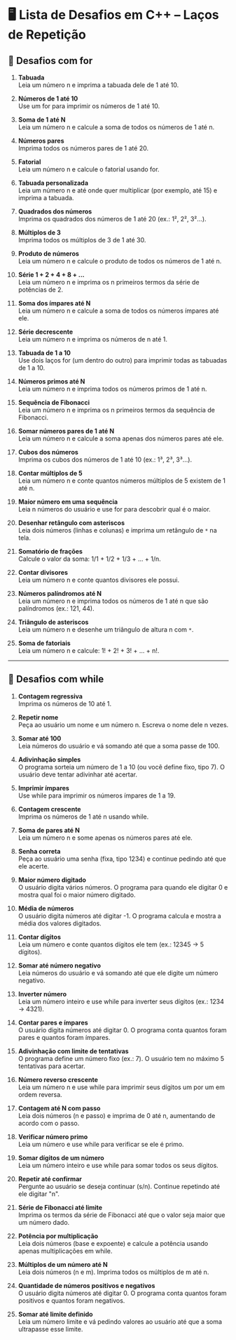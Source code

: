 # 🖥️ Lista de Desafios em C++ – Laços de Repetição  

## 🔹 Desafios com **for**

1. **Tabuada**  
   Leia um número n e imprima a tabuada dele de 1 até 10.  

2. **Números de 1 até 10**  
   Use um for para imprimir os números de 1 até 10.  

3. **Soma de 1 até N**  
   Leia um número n e calcule a soma de todos os números de 1 até n.  

4. **Números pares**  
   Imprima todos os números pares de 1 até 20.  

5. **Fatorial**  
   Leia um número n e calcule o fatorial usando for.  

6. **Tabuada personalizada**  
   Leia um número n e até onde quer multiplicar (por exemplo, até 15) e imprima a tabuada.  

7. **Quadrados dos números**  
   Imprima os quadrados dos números de 1 até 20 (ex.: 1², 2², 3²...).  

8. **Múltiplos de 3**  
   Imprima todos os múltiplos de 3 de 1 até 30.  

9. **Produto de números**  
   Leia um número n e calcule o produto de todos os números de 1 até n.  

10. **Série 1 + 2 + 4 + 8 + ...**  
    Leia um número n e imprima os n primeiros termos da série de potências de 2.  

11. **Soma dos ímpares até N**  
    Leia um número n e calcule a soma de todos os números ímpares até ele.  

12. **Série decrescente**  
    Leia um número n e imprima os números de n até 1.  

13. **Tabuada de 1 a 10**  
    Use dois laços for (um dentro do outro) para imprimir todas as tabuadas de 1 a 10.  

14. **Números primos até N**  
    Leia um número n e imprima todos os números primos de 1 até n.  

15. **Sequência de Fibonacci**  
    Leia um número n e imprima os n primeiros termos da sequência de Fibonacci.  

16. **Somar números pares de 1 até N**  
    Leia um número n e calcule a soma apenas dos números pares até ele.  

17. **Cubos dos números**  
    Imprima os cubos dos números de 1 até 10 (ex.: 1³, 2³, 3³...).  

18. **Contar múltiplos de 5**  
    Leia um número n e conte quantos números múltiplos de 5 existem de 1 até n.  

19. **Maior número em uma sequência**  
    Leia n números do usuário e use for para descobrir qual é o maior.  

20. **Desenhar retângulo com asteriscos**  
    Leia dois números (linhas e colunas) e imprima um retângulo de `*` na tela.  

21. **Somatório de frações**  
    Calcule o valor da soma: 1/1 + 1/2 + 1/3 + ... + 1/n.  

22. **Contar divisores**  
    Leia um número n e conte quantos divisores ele possui.  

23. **Números palíndromos até N**  
    Leia um número n e imprima todos os números de 1 até n que são palíndromos (ex.: 121, 44).  

24. **Triângulo de asteriscos**  
    Leia um número n e desenhe um triângulo de altura n com `*`.  

25. **Soma de fatoriais**  
    Leia um número n e calcule: 1! + 2! + 3! + ... + n!.  


---

## 🔹 Desafios com **while**

1. **Contagem regressiva**  
   Imprima os números de 10 até 1.  

2. **Repetir nome**  
   Peça ao usuário um nome e um número n. Escreva o nome dele n vezes.  

3. **Somar até 100**  
   Leia números do usuário e vá somando até que a soma passe de 100.  

4. **Adivinhação simples**  
   O programa sorteia um número de 1 a 10 (ou você define fixo, tipo 7). O usuário deve tentar adivinhar até acertar.  

5. **Imprimir ímpares**  
   Use while para imprimir os números ímpares de 1 a 19.  

6. **Contagem crescente**  
   Imprima os números de 1 até n usando while.  

7. **Soma de pares até N**  
   Leia um número n e some apenas os números pares até ele.  

8. **Senha correta**  
   Peça ao usuário uma senha (fixa, tipo 1234) e continue pedindo até que ele acerte.  

9. **Maior número digitado**  
   O usuário digita vários números. O programa para quando ele digitar 0 e mostra qual foi o maior número digitado.  

10. **Média de números**  
    O usuário digita números até digitar -1. O programa calcula e mostra a média dos valores digitados.  

11. **Contar dígitos**  
    Leia um número e conte quantos dígitos ele tem (ex.: 12345 → 5 dígitos).  

12. **Somar até número negativo**  
    Leia números do usuário e vá somando até que ele digite um número negativo.  

13. **Inverter número**  
    Leia um número inteiro e use while para inverter seus dígitos (ex.: 1234 → 4321).  

14. **Contar pares e ímpares**  
    O usuário digita números até digitar 0. O programa conta quantos foram pares e quantos foram ímpares.  

15. **Adivinhação com limite de tentativas**  
    O programa define um número fixo (ex.: 7). O usuário tem no máximo 5 tentativas para acertar.  

16. **Número reverso crescente**  
    Leia um número n e use while para imprimir seus dígitos um por um em ordem reversa.  

17. **Contagem até N com passo**  
    Leia dois números (n e passo) e imprima de 0 até n, aumentando de acordo com o passo.  

18. **Verificar número primo**  
    Leia um número e use while para verificar se ele é primo.  

19. **Somar dígitos de um número**  
    Leia um número inteiro e use while para somar todos os seus dígitos.  

20. **Repetir até confirmar**  
    Pergunte ao usuário se deseja continuar (s/n). Continue repetindo até ele digitar "n".  

21. **Série de Fibonacci até limite**  
    Imprima os termos da série de Fibonacci até que o valor seja maior que um número dado.  

22. **Potência por multiplicação**  
    Leia dois números (base e expoente) e calcule a potência usando apenas multiplicações em while.  

23. **Múltiplos de um número até N**  
    Leia dois números (n e m). Imprima todos os múltiplos de m até n.  

24. **Quantidade de números positivos e negativos**  
    O usuário digita números até digitar 0. O programa conta quantos foram positivos e quantos foram negativos.  

25. **Somar até limite definido**  
    Leia um número limite e vá pedindo valores ao usuário até que a soma ultrapasse esse limite.  
